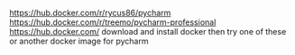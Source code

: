 https://hub.docker.com/r/rycus86/pycharm
https://hub.docker.com/r/treemo/pycharm-professional
https://hub.docker.com/
download and install docker then try one of these or another docker image for pycharm

